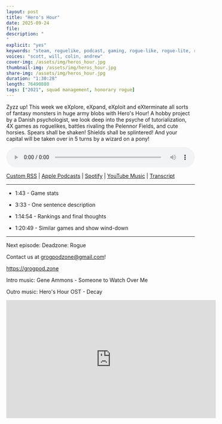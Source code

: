 ```yaml
---
layout: post
title: "Hero's Hour"
date: 2025-09-24
file: 
description: "
"
explicit: "yes" 
keywords: "steam, roguelike, podcast, gaming, rogue-like, rogue-lite, roguelite"
voices: "scott, will, colin, andrew"
cover-img: /assets/img/heros_hour.jpg
thumbnail-img: /assets/img/heros_hour.jpg
share-img: /assets/img/heros_hour.jpg
duration: "1:30:28"
length: 76490880   
tags: ["2021", squad management, honorary rogue]
---
```


Zyzz up! This week we eXplore, eXpand, eXploit and eXterminate all sorts of fantasy monsters in huge army blobs with Hero's Hour! A hobby project by a Danish psychologist, we look deep into the psyche of tutorialization, 4X games as roguelikes, battles rivaling the Pelennor Fields, and cute horsies. Spears shall be shaken! Shields shall be splintered! And your capital will be taken over in 5 turns by a wizard on a pony! 

<div class="container">
  <audio controls style="width: 100%;">
    <source src="">
  </audio>
</div>

[Custom RSS](https://grogpod.zone/feed.xml) | [Apple Podcasts](https://podcasts.apple.com/us/podcast/the-king-is-watching/id1650474911?i=1000725839697) | [Spotify](https://open.spotify.com/episode/2grwlMWtICzW7uqCwMwg0r) | [YouTube Music](https://music.youtube.com/playlist?list=PL-ShOmyMvd4jYFChE6tgj0JYG8RKK4xe0) | [Transcript](https://github.com/ScottBurger/going_rogue_podcast/blob/master/docs/transcripts/king-is-watching.txt)

---
* 1:43 - Game stats
* 3:33 - One sentence description

* 1:14:54 - Rankings and final thoughts
* 1:20:49 - Similar games and show wind-down
  
---

Next episode: Deadzone: Rogue

Contact us at grogpodzone@gmail.com!

https://grogpod.zone

Intro music: Gene Ammons - Someone to Watch Over Me

Outro music: Hero's Hour OST - Decay


<div class="embed-responsive embed-responsive-16by9">
<iframe width="560" height="315" src="https://www.youtube.com/embed/vRajJDdwEsw" title="YouTube video player" frameborder="0" allow="accelerometer; autoplay; clipboard-write; encrypted-media; gyroscope; picture-in-picture" allowfullscreen></iframe>
</div>

